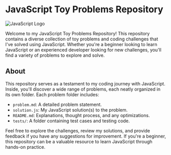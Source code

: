 # JavaScript Toy Problems Repository

![JavaScript Logo](https://upload.wikimedia.org/wikipedia/commons/thumb/6/6a/JavaScript-logo.png/200px-JavaScript-logo.png)

Welcome to my JavaScript Toy Problems Repository! This repository contains a diverse collection of toy problems and coding challenges that I've solved using JavaScript. Whether you're a beginner looking to learn JavaScript or an experienced developer looking for new challenges, you'll find a variety of problems to explore and solve.



## About

This repository serves as a testament to my coding journey with JavaScript. Inside, you'll discover a wide range of problems, each neatly organized in its own folder. Each problem folder includes:

- `problem.md`: A detailed problem statement.
- `solution.js`: My JavaScript solution(s) to the problem.
- `README.md`: Explanations, thought process, and any optimizations.
- `tests/`: A folder containing test cases and testing code.

Feel free to explore the challenges, review my solutions, and provide feedback if you have any suggestions for improvement. If you're a beginner, this repository can be a valuable resource to learn JavaScript through hands-on practice.
